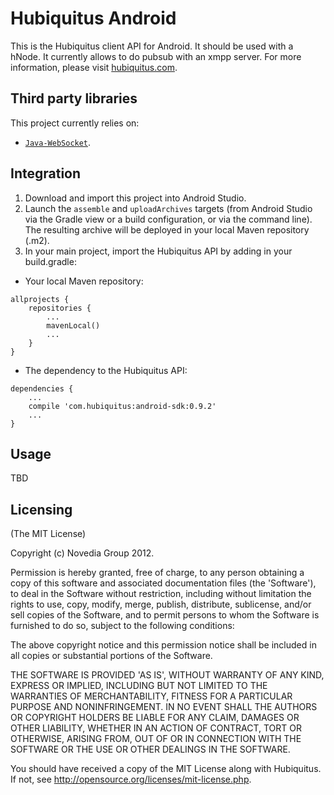 # Hubiquitus Android
This is the Hubiquitus client API for Android. It should be used with a hNode.
It currently allows to do pubsub with an xmpp server. For more information, please visit [hubiquitus.com](www.hubiquitus.com).

## Third party libraries
This project currently relies on:

* [`Java-WebSocket`](https://github.com/TooTallNate/Java-WebSocket).

## Integration

1. Download and import this project into Android Studio.
2. Launch the `assemble` and `uploadArchives` targets (from Android Studio via the Gradle view or a build configuration, or via the command line). The resulting archive will be deployed in your local Maven repository (.m2).
3. In your main project, import the Hubiquitus API by adding in your build.gradle:

* Your local Maven repository:

```
allprojects {
	repositories {
		...
		mavenLocal()
		...
	}
}
```

* The dependency to the Hubiquitus API:

```
dependencies {
	...
	compile 'com.hubiquitus:android-sdk:0.9.2'
	...
}
```

## Usage

TBD

## Licensing
(The MIT License)

Copyright (c) Novedia Group 2012.

Permission is hereby granted, free of charge, to any person obtaining
a copy of this software and associated documentation files (the
'Software'), to deal in the Software without restriction, including
without limitation the rights to use, copy, modify, merge, publish,
distribute, sublicense, and/or sell copies of the Software, and to
permit persons to whom the Software is furnished to do so, subject to
the following conditions:

The above copyright notice and this permission notice shall be
included in all copies or substantial portions of the Software.

THE SOFTWARE IS PROVIDED 'AS IS', WITHOUT WARRANTY OF ANY KIND,
EXPRESS OR IMPLIED, INCLUDING BUT NOT LIMITED TO THE WARRANTIES OF
MERCHANTABILITY, FITNESS FOR A PARTICULAR PURPOSE AND NONINFRINGEMENT.
IN NO EVENT SHALL THE AUTHORS OR COPYRIGHT HOLDERS BE LIABLE FOR ANY
CLAIM, DAMAGES OR OTHER LIABILITY, WHETHER IN AN ACTION OF CONTRACT,
TORT OR OTHERWISE, ARISING FROM, OUT OF OR IN CONNECTION WITH THE
SOFTWARE OR THE USE OR OTHER DEALINGS IN THE SOFTWARE.

You should have received a copy of the MIT License along with Hubiquitus.
If not, see <http://opensource.org/licenses/mit-license.php>.

